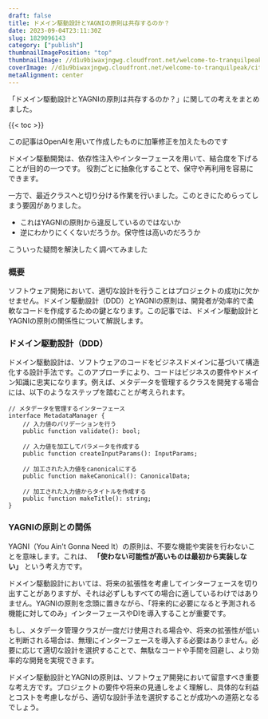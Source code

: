 ```yaml
---
draft: false
title: ドメイン駆動設計とYAGNIの原則は共存するのか？
date: 2023-09-04T23:11:30Z
slug: 1829096143
category: ["publish"]
thumbnailImagePosition: "top"
thumbnailImage: //d1u9biwaxjngwg.cloudfront.net/welcome-to-tranquilpeak/city-750.jpg
coverImage: //d1u9biwaxjngwg.cloudfront.net/welcome-to-tranquilpeak/city.jpg
metaAlignment: center
---
```

「ドメイン駆動設計とYAGNIの原則は共存するのか？」に関しての考えをまとめました。
<!--more-->

{{< toc >}}

この記事はOpenAIを用いて作成したものに加筆修正を加えたものです

ドメイン駆動開発は、依存性注入やインターフェースを用いて、結合度を下げることが目的の一つです。
役割ごとに抽象化することで、保守や再利用を容易にできます。

一方で、最近クラスへと切り分ける作業を行いました。このときにためらってしまう要因がありました。
- これはYAGNIの原則から違反しているのではないか
- 逆にわかりにくくないだろうか。保守性は高いのだろうか

こういった疑問を解決したく調べてみました

### 概要

ソフトウェア開発において、適切な設計を行うことはプロジェクトの成功に欠かせません。ドメイン駆動設計（DDD）とYAGNIの原則は、開発者が効率的で柔軟なコードを作成するための鍵となります。この記事では、ドメイン駆動設計とYAGNIの原則の関係性について解説します。

### ドメイン駆動設計（DDD）

ドメイン駆動設計は、ソフトウェアのコードをビジネスドメインに基づいて構造化する設計手法です。このアプローチにより、コードはビジネスの要件やドメイン知識に忠実になります。例えば、メタデータを管理するクラスを開発する場合には、以下のようなステップを踏むことが考えられます。

```
// メタデータを管理するインターフェース
interface MetadataManager {
    // 入力値のバリデーションを行う
    public function validate(): bool;

    // 入力値を加工してパラメータを作成する
    public function createInputParams(): InputParams;

    // 加工された入力値をcanonicalにする
    public function makeCanonical(): CanonicalData;

    // 加工された入力値からタイトルを作成する
    public function makeTitle(): string;
}

```

### YAGNIの原則との関係

YAGNI（You Ain't Gonna Need It）の原則は、不要な機能や実装を行わないことを意味します。これは、 **「使わない可能性が高いものは最初から実装しない」** という考え方です。

ドメイン駆動設計においては、将来の拡張性を考慮してインターフェースを切り出すことがありますが、それは必ずしもすべての場合に適しているわけではありません。YAGNIの原則を念頭に置きながら、「将来的に必要になると予測される機能に対してのみ」インターフェースやDIを導入することが重要です。

もし、メタデータ管理クラスが一度だけ使用される場合や、将来の拡張性が低いと判断される場合は、無理にインターフェースを導入する必要はありません。必要に応じて適切な設計を選択することで、無駄なコードや手間を回避し、より効率的な開発を実現できます。

ドメイン駆動設計とYAGNIの原則は、ソフトウェア開発において留意すべき重要な考え方です。プロジェクトの要件や将来の見通しをよく理解し、具体的な利益とコストを考慮しながら、適切な設計手法を選択することが成功への道筋となるでしょう。
